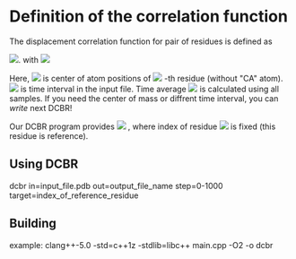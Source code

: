# Definition of the correlation function

The displacement correlation function for pair of residues is defined as

<img src="https://latex.codecogs.com/gif.latex?C(i,j):=\langle\vec{u}_i(t)\cdot\vec{u}_j(t)\rangle_t" />. with <img src="https://latex.codecogs.com/gif.latex?\vec{u}_i(t):=\vec{p}_i(t+\Delta)-\vec{p}_i(t)." />

Here, <img src="https://latex.codecogs.com/gif.latex?\vec{p}_i" /> is center of atom positions of 
<img src="https://latex.codecogs.com/gif.latex?i" />
-th residue (without "CA" atom).
<img src="https://latex.codecogs.com/gif.latex?\Delta" /> is time interval in the input file.
Time average <img src="https://latex.codecogs.com/gif.latex?C(i,j):=\langle\cdots\rangle_t" /> 
is calculated using all samples.
If you need the center of mass or diffrent time interval, you can *write* next DCBR!


Our DCBR program provides 
<img src="https://latex.codecogs.com/gif.latex?\{C(i,j)\}" />
, where index of residue <img src="https://latex.codecogs.com/gif.latex?i" /> is fixed (this residue is reference).

## Using DCBR
dcbr in=input_file.pdb out=output_file_name step=0-1000 target=index_of_reference_residue

## Building
example: clang++-5.0 -std=c++1z -stdlib=libc++ main.cpp -O2 -o dcbr

